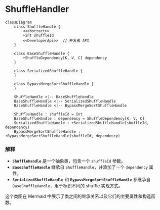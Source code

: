 # ShuffleHandler

```mermaid
classDiagram
    class ShuffleHandle {
        <<abstract>>
        +int shuffleId
        <<DeveloperApi>>  // 开发者 API
    }

    class BaseShuffleHandle {
        +ShuffleDependency[K, V, C] dependency
    }

    class SerializedShuffleHandle {
    }

    class BypassMergeSortShuffleHandle {
    }

    ShuffleHandle <|-- BaseShuffleHandle
    BaseShuffleHandle <|-- SerializedShuffleHandle
    BaseShuffleHandle <|-- BypassMergeSortShuffleHandle

    ShuffleHandle : shuffleId = Int
    BaseShuffleHandle : dependency = ShuffleDependency[K, V, C]
    SerializedShuffleHandle : +SerializedShuffleHandle(shuffleId, dependency)
    BypassMergeSortShuffleHandle : +BypassMergeSortShuffleHandle(shuffleId, dependency)
```

### 解释

- **`ShuffleHandle`** 是一个抽象类，包含一个 `shuffleId` 参数。
- **`BaseShuffleHandle`** 继承自 `ShuffleHandle`，并添加了一个 `dependency` 属性。
- **`SerializedShuffleHandle`** 和 **`BypassMergeSortShuffleHandle`** 都继承自 `BaseShuffleHandle`，用于标识不同的 shuffle 实现方式。

这个类图在 Mermaid 中展示了类之间的继承关系以及它们的主要属性和构造函数。
